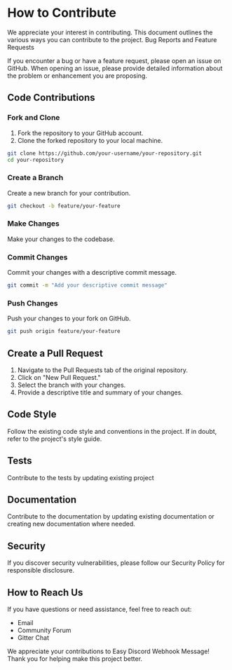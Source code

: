 # How to Contribute

We appreciate your interest in contributing. This document outlines the various ways you can contribute to the project.
Bug Reports and Feature Requests

If you encounter a bug or have a feature request, please open an issue on GitHub. When opening an issue, please provide detailed information about the problem or enhancement you are proposing.
## Code Contributions
### Fork and Clone

1. Fork the repository to your GitHub account.
2. Clone the forked repository to your local machine.

```bash
git clone https://github.com/your-username/your-repository.git
cd your-repository
```

### Create a Branch

Create a new branch for your contribution.

```bash
git checkout -b feature/your-feature
```

### Make Changes

Make your changes to the codebase.

### Commit Changes

Commit your changes with a descriptive commit message.

```bash
git commit -m "Add your descriptive commit message"
```

### Push Changes

Push your changes to your fork on GitHub.

```bash
git push origin feature/your-feature
```

## Create a Pull Request

1. Navigate to the Pull Requests tab of the original repository.
2. Click on "New Pull Request."
3. Select the branch with your changes.
4. Provide a descriptive title and summary of your changes.

## Code Style

Follow the existing code style and conventions in the project. If in doubt, refer to the project's style guide.

## Tests

Contribute to the tests by updating existing project

## Documentation

Contribute to the documentation by updating existing documentation or creating new documentation where needed.

## Security

If you discover security vulnerabilities, please follow our Security Policy for responsible disclosure.

## How to Reach Us

If you have questions or need assistance, feel free to reach out:

- Email
- Community Forum
- Gitter Chat

We appreciate your contributions to Easy Discord Webhook Message! Thank you for helping make this project better.
